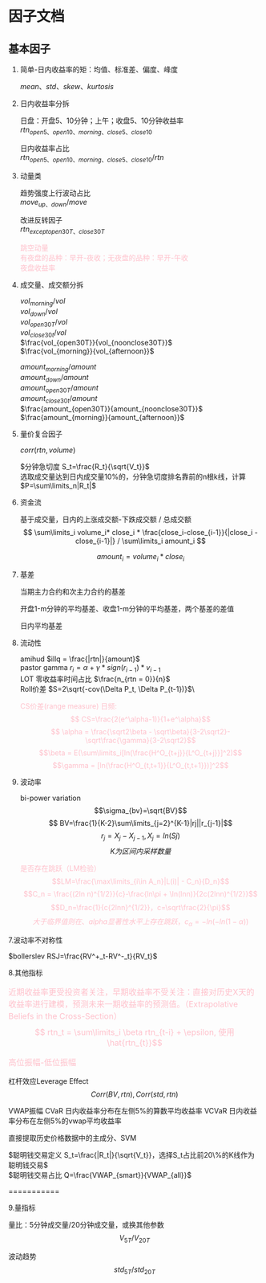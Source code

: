 # 因子文档
## 基本因子

1. 简单-日内收益率的矩：均值、标准差、偏度、峰度

    $mean、std、skew、kurtosis$

2. 日内收益率分拆

    日盘：开盘5、10分钟；上午；收盘5、10分钟收益率\
    $rtn_{open5、open10、morning、close5、close10}$

    日内收益率占比\
    $rtn_{open5、open10、morning、close5、close10} / rtn$

3. 动量类

    趋势强度上行波动占比\
    $move_{up、down} / move$

    改进反转因子\
    $rtn_{except open 30T、close 30T}$

    <font color=pink>
    
    跳空动量\
    有夜盘的品种：早开-夜收；无夜盘的品种：早开-午收\
    夜盘收益率
    
    </font>



4. 成交量、成交额分拆
   
    $vol_{morning} / vol$\
    $vol_{down} / vol$\
    $vol_{open30T} / vol$\
    $vol_{close30t} / vol$\
    $\frac{vol_{open30T}}{vol_{noonclose30T}}$\
    $\frac{vol_{morning}}{vol_{afternoon}}$

    $amount_{morning} / amount$\
    $amount_{down} / amount$\
    $amount_{open30T} / amount$\
    $amount_{close30t} / amount$\
    $\frac{amount_{open30T}}{amount_{noonclose30T}}$\
    $\frac{amount_{morning}}{amount_{afternoon}}$

5. 量价复合因子

    $corr(rtn, volume)$

    $分钟急切度 S_t=\frac{R_t}{\sqrt{V_t}}$\
    选取成交量达到日内成交量10%的，分钟急切度排名靠前的n根k线，计算$P=\sum\limits_n|R_t|$
    

6. 资金流

    基于成交量，日内的上涨成交额-下跌成交额 / 总成交额 
    $$ \sum\limits_i volume_i* close_i * \frac{close_i-close_{i-1}}{|close_i - close_{i-1}|} / \sum\limits_i amount_i $$

    $$amount_i = volume_i * close_i$$

7. 基差

    当期主力合约和次主力合约的基差

    开盘1-m分钟的平均基差、收盘1-m分钟的平均基差，两个基差的差值

    日内平均基差


8. 流动性

    amihud $illq = \frac{|rtn|}{amount}$\
    pastor gamma $r_i = \alpha + \gamma*sign(r_{i-1})* v_{i-1}$\
    LOT 零收益率时间占比 $\frac{n_{rtn = 0}}{n}$\
    Roll价差 $S=2\sqrt{-cov(\Delta P_t, \Delta P_{t-1})}$\
    
    <font color=pink>

    CS价差(range measure) 日频:
    $$ CS=\frac{2(e^\alpha-1)}{1+e^\alpha}$$
    $$ \alpha = \frac{\sqrt2\beta - \sqrt\beta}{3-2\sqrt2}-\sqrt\frac{\gamma}{3-2\sqrt2}$$
    $$\beta = E(\sum\limits_i[ln(\frac{H^O_{t+j}}{L^O_{t+j}}]^2)$$
    $$\gamma = [ln(\frac{H^O_{t,t+1}}{L^O_{t,t+1}})]^2$$ 
    
    </font>

9.  波动率


    bi-power variation
    $$\sigma_{bv}=\sqrt{BV}$$
    $$ BV=\frac{1}{K-2}\sum\limits_{j=2}^{K-1}|rj||r_{j-1}|$$
    $$r_j = X_j - X_{j-1} ,X_j = ln(Sj)$$
    $$K为区间内采样数量$$

    <font color=pink>

    是否存在跳跃（LM检验）
    $$LM=\frac{\max\limits_{i\in A_n}|L(i)| - C_n}{D_n}$$
    $$C_n = \frac{(2ln n)^{1/2}}{c}-\frac{ln\pi + \ln(lnn)}{2c(2lnn)^{1/2}}$$
    $$D_n=\frac{1}{c{2lnn}^{1/2}}，c=\sqrt\frac{2}{\pi}$$
    $$大于临界值则在、alpha显著性水平上存在跳跃，c_\alpha=-ln(-ln(1-\alpha))$$

    </font>

7.波动率不对称性



$bollerslev  RSJ=\frac{RV^+_t-RV^-_t}{RV_t}$

<font color=pink>
</font>


8.其他指标

<font color=pink size=3>


近期收益率更受投资者关注，早期收益率不受关注：直接对历史X天的收益率进行建模，预测未来一期收益率的预测值。（Extrapolative Beliefs in the Cross-Section）
$$ rtn_t = \sum\limits_i \beta rtn_{t-i} + \epsilon, 使用 \hat{rtn_{t}}$$


高位振幅-低位振幅

</font>

杠杆效应Leverage Effect
$$ Corr(BV, rtn) , Corr(std, rtn)$$

VWAP振幅
CVaR 日内收益率分布在左侧5%的算数平均收益率
VCVaR 日内收益率分布在左侧5%的vwap平均收益率

直接提取历史价格数据中的主成分、SVM

$聪明钱交易定义 S_t=\frac{|R_t|}{\sqrt{V_t}}，选择S_t占比前20\%的K线作为聪明钱交易$\
$聪明钱交易占比 Q=\frac{VWAP_{smart}}{VWAP_{all}}$


===========
    
9.量指标

量比：5分钟成交量/20分钟成交量，或换其他参数
 $$ V_{5T} / V_{20T}$$

波动趋势
$$ std_{5T} / std_{20T}$$











